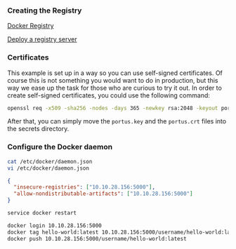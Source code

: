 

### Creating the Registry

[Docker Registry](https://docs.docker.com/registry/)

[Deploy a registry server](https://docs.docker.com/registry/deploying/)

### Certificates

This example is set up in a way so you can use self-signed certificates. Of
course this is not something you would want to do in production, but this way we
ease up the task for those who are curious to try it out.
In order to create self-signed certificates, you could use the following command:

```bash
openssl req -x509 -sha256 -nodes -days 365 -newkey rsa:2048 -keyout portus.key -out portus.crt
```

After that, you can simply move the ``portus.key`` and the ``portus.crt`` files
into the secrets directory.

### Configure the Docker daemon

```sh
cat /etc/docker/daemon.json
vi /etc/docker/daemon.json

```

```json
{
  "insecure-registries": ["10.10.28.156:5000"],
  "allow-nondistributable-artifacts": ["10.10.28.156:5000"]
}
```

```sh
service docker restart

docker login 10.10.28.156:5000
docker tag hello-world:latest 10.10.28.156:5000/username/hello-world:latest
docker push 10.10.28.156:5000/username/hello-world:latest
```